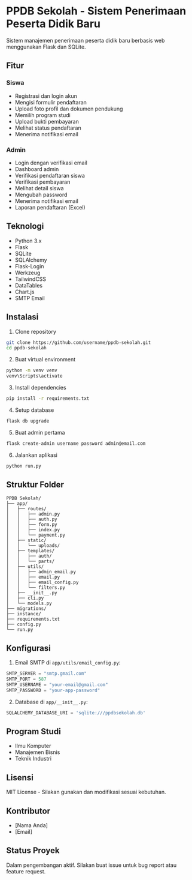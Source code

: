 # PPDB Sekolah - Sistem Penerimaan Peserta Didik Baru

Sistem manajemen penerimaan peserta didik baru berbasis web menggunakan Flask dan SQLite.

## Fitur

### Siswa
- Registrasi dan login akun
- Mengisi formulir pendaftaran
- Upload foto profil dan dokumen pendukung
- Memilih program studi
- Upload bukti pembayaran
- Melihat status pendaftaran
- Menerima notifikasi email

### Admin
- Login dengan verifikasi email
- Dashboard admin
- Verifikasi pendaftaran siswa
- Verifikasi pembayaran
- Melihat detail siswa
- Mengubah password
- Menerima notifikasi email
- Laporan pendaftaran (Excel)

## Teknologi

- Python 3.x
- Flask
- SQLite
- SQLAlchemy
- Flask-Login
- Werkzeug
- TailwindCSS
- DataTables
- Chart.js
- SMTP Email

## Instalasi

1. Clone repository
```bash
git clone https://github.com/username/ppdb-sekolah.git
cd ppdb-sekolah
```

2. Buat virtual environment
```bash
python -m venv venv
venv\Scripts\activate
```

3. Install dependencies
```bash
pip install -r requirements.txt
```

4. Setup database
```bash
flask db upgrade
```

5. Buat admin pertama
```bash
flask create-admin username password admin@email.com
```

6. Jalankan aplikasi
```bash
python run.py
```

## Struktur Folder

```
PPDB Sekolah/
├── app/
│   ├── routes/
│   │   ├── admin.py
│   │   ├── auth.py
│   │   ├── form.py
│   │   ├── index.py
│   │   └── payment.py
│   ├── static/
│   │   └── uploads/
│   ├── templates/
│   │   ├── auth/
│   │   └── parts/
│   ├── utils/
│   │   ├── admin_email.py
│   │   ├── email.py
│   │   ├── email_config.py
│   │   └── filters.py
│   ├── __init__.py
│   ├── cli.py
│   └── models.py
├── migrations/
├── instance/
├── requirements.txt
├── config.py
└── run.py
```

## Konfigurasi

1. Email SMTP di `app/utils/email_config.py`:
```python
SMTP_SERVER = "smtp.gmail.com"
SMTP_PORT = 587
SMTP_USERNAME = "your-email@gmail.com"
SMTP_PASSWORD = "your-app-password"
```

2. Database di `app/__init__.py`:
```python
SQLALCHEMY_DATABASE_URI = 'sqlite:///ppdbsekolah.db'
```

## Program Studi
- Ilmu Komputer
- Manajemen Bisnis  
- Teknik Industri

## Lisensi

MIT License - Silakan gunakan dan modifikasi sesuai kebutuhan.

## Kontributor

- [Nama Anda]
- [Email]

## Status Proyek

Dalam pengembangan aktif. Silakan buat issue untuk bug report atau feature request.